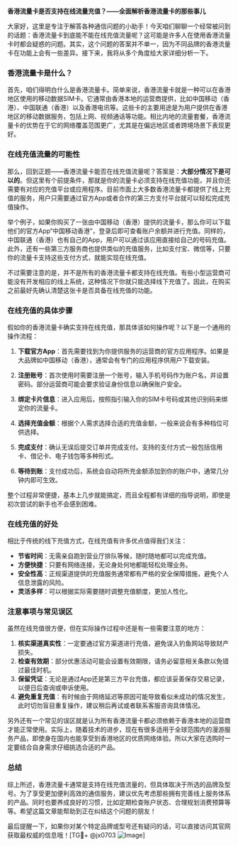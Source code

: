 **香港流量卡是否支持在线流量充值？——全面解析香港流量卡的那些事儿**

大家好，这里是专注于解答各种通信问题的小助手！今天咱们聊聊一个经常被问到的话题：香港流量卡到底能不能在线充值流量呢？这可能是许多人在使用香港流量卡时都会疑惑的问题。其实，这个问题的答案并不单一，因为不同品牌的香港流量卡在功能上会有一些差异。接下来，我将从多个角度给大家详细分析一下。

### 香港流量卡是什么？

首先，咱们得明白什么是香港流量卡。简单来说，香港流量卡就是一种可以在香港地区使用的移动数据SIM卡。它通常由香港本地的运营商提供，比如中国移动（香港）、中国联通（香港）以及香港电讯等。这些卡的主要用途是为用户提供在香港地区的移动数据服务，包括上网、视频通话等功能。相比内地的流量套餐，香港流量卡的优势在于它的网络覆盖范围更广，尤其是在偏远地区或者跨境场景下表现更好。

### 在线充值流量的可能性

那么，回到正题——香港流量卡能否在线充值流量呢？答案是：**大部分情况下是可以的**。但这里有个前提条件，那就是你的流量卡必须支持在线充值功能，并且你还需要有对应的充值平台或应用程序。目前市面上大多数香港流量卡都提供了线上充值的服务，用户只需要通过官方App或者合作的第三方支付平台就可以轻松完成充值操作。

举个例子，如果你购买了一张由中国移动（香港）提供的流量卡，那么你可以下载他们的官方App“中国移动香港”，登录后即可查看账户余额并进行充值。同样的，中国联通（香港）也有自己的App，用户可以通过该应用直接给自己的号码充值。此外，还有一些第三方服务商也提供类似的充值服务，比如支付宝、微信等，只要你的流量卡支持这些支付方式，就能实现在线充值。

不过需要注意的是，并不是所有的香港流量卡都支持在线充值。有些小型运营商可能没有开发相应的线上系统，这种情况下你就只能选择线下充值了。因此，在购买之前最好先确认清楚这张卡是否具备在线充值的功能。

### 在线充值的具体步骤

假如你的香港流量卡确实支持在线充值，那具体该如何操作呢？以下是一个通用的操作流程：

1. **下载官方App**：首先需要找到为你提供服务的运营商的官方应用程序。如果是大品牌如中国移动（香港），通常会有专门的应用程序供用户下载安装。
   
2. **注册账号**：首次使用时需要注册一个账号，输入手机号码作为账户名，并设置密码。部分运营商可能会要求验证身份信息以确保账户安全。

3. **绑定卡片信息**：进入应用后，按照指引输入你的SIM卡号码或其他识别码来绑定你的流量卡。

4. **选择充值金额**：根据个人需求选择合适的充值金额，一般来说会有多种档位可供选择。

5. **完成支付**：确认无误后提交订单并完成支付。支持的支付方式一般包括信用卡、借记卡、电子钱包等多种形式。

6. **等待到账**：支付成功后，系统会自动将所充金额添加到你的账户中，通常几分钟内即可生效。

整个过程非常便捷，基本上几步就能搞定，而且全程都有详细的指导说明，即使是初次尝试的新手也不会感到困难。

### 在线充值的好处

相比于传统的线下充值方式，在线充值有许多优点值得我们关注：

- **节省时间**：无需亲自跑到营业厅排队等候，随时随地都可以完成充值。
- **方便快捷**：只要有网络连接，无论身处何地都能轻松处理业务。
- **安全性高**：正规渠道提供的充值服务通常都有严格的安全保障措施，避免个人信息泄露的风险。
- **灵活多样**：可以根据实际需要随时调整充值额度，更加人性化。

### 注意事项与常见误区

虽然在线充值很方便，但在实际操作过程中还是有一些需要注意的地方：

1. **核实渠道真实性**：一定要通过官方渠道进行充值，避免误入钓鱼网站导致财产损失。
2. **检查有效期**：部分优惠活动可能会设置有效期限，请务必留意相关条款以免错过最佳时机。
3. **保留凭证**：无论是通过App还是第三方平台充值，都应该妥善保存交易记录，以便日后查询或申诉使用。
4. **避免重复充值**：有时候由于网络延迟等原因可能导致看似未成功的情况发生，此时切勿盲目重复操作，建议稍后再试或者联系客服咨询具体情况。

另外还有一个常见的误区就是认为所有香港流量卡都必须依赖于香港本地的运营商才能正常使用。实际上，随着技术的进步，现在有很多适用于全球范围内的漫游服务产品，即使身在国内也能享受到香港地区的优质网络体验。所以大家在选购时一定要结合自身需求仔细挑选合适的产品。

### 总结

综上所述，香港流量卡通常是支持在线充值流量的，但具体取决于所选的品牌及型号。为了享受更加便利高效的通信服务，建议优先考虑那些拥有完善线上服务体系的产品。同时也要养成良好的习惯，比如定期检查账户状态、合理规划消费预算等等。希望这篇文章能帮助到正在纠结这个问题的朋友！

最后提醒一下，如果你对某个特定品牌或型号还有疑问的话，可以直接访问其官网获取最权威的信息哦！[TG💪+ @jx0703 ![Image](https://github.com/user-attachments/assets/dbca1d08-cadb-493c-b0ec-ad6f7a83f270)]